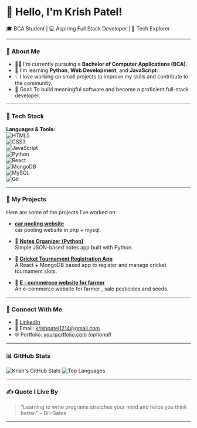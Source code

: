 # 👋 Hello, I'm Krish Patel!

🎓 BCA Student | 💻 Aspiring Full Stack Developer | 🚀 Tech Explorer

---

### 🧠 About Me
- 👨‍🎓 I'm currently pursuing a **Bachelor of Computer Applications (BCA)**.
- 🌱 I'm learning **Python**, **Web Development**, and **JavaScript**.
- 💡 I love working on small projects to improve my skills and contribute to the community.
- 🎯 Goal: To build meaningful software and become a proficient full-stack developer.

---

### 💼 Tech Stack

**Languages & Tools:**  
![HTML5](https://img.shields.io/badge/-HTML5-E34F26?logo=html5&logoColor=fff&style=flat)  
![CSS3](https://img.shields.io/badge/-CSS3-1572B6?logo=css3&logoColor=fff&style=flat)  
![JavaScript](https://img.shields.io/badge/-JavaScript-F7DF1E?logo=javascript&logoColor=000&style=flat)  
![Python](https://img.shields.io/badge/-Python-3776AB?logo=python&logoColor=fff&style=flat)  
![React](https://img.shields.io/badge/-React-61DAFB?logo=react&logoColor=000&style=flat)  
![MongoDB](https://img.shields.io/badge/-MongoDB-47A248?logo=mongodb&logoColor=fff&style=flat)  
![MySQL](https://img.shields.io/badge/-MySQL-00000F?logo=mysql&logoColor=fff&style=flat)  
![Git](https://img.shields.io/badge/-Git-F05032?logo=git&logoColor=fff&style=flat)  

---

### 📌 My Projects
Here are some of the projects I’ve worked on:

-  [**car pooling website**](https://github.com/krishpatel1124/carpooling)  
  car pooling website in php + mysql.

- 📝 [**Notes Organizer (Python)**](https://github.com/krishpatel1124/NotesOrganizer)  
  Simple JSON-based notes app built with Python.

- 🏏 [**Cricket Tournament Registration App**](https://github.com/krishpatel1124/cricket-registration)  
  A React + MongoDB based app to register and manage cricket tournament slots.

- 💊 [**E - commerece website for farmer**](https://github.com/krishpatel1124/E-commerce_website_for_farmer)  
  An e-commerce website for farmer , sale pesticides and seeds.

---

### 🔗 Connect With Me
- 💼 [LinkedIn](https://www.linkedin.com/in/krishpatel124) 
- 📧 Email: krishpatel1214@gmail.com 
- 🌐 Portfolio: [yourportfolio.com](https://yourportfolio.com) *(optional)*

---

### 📊 GitHub Stats
![Krish's GitHub Stats](https://github-readme-stats.vercel.app/api?username=krishpatel1124&show_icons=true&theme=radical)
![Top Languages](https://github-readme-stats.vercel.app/api/top-langs/?username=krishpatel1124&layout=compact&theme=radical)

---

### ✍️ Quote I Live By
> “Learning to write programs stretches your mind and helps you think better.” – Bill Gates

---


